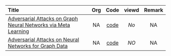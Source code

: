 | Title | Org | Code | viewd | Remark |
| :---- | :----: | :----: | :----: | :----: |
| [Adversarial Attacks on Graph Neural Networks via Meta Learning](https://arxiv.org/abs/1902.08412) | NA | [code](https://github.com/danielzuegner/gnn-meta-attack) | *No* | NA  |
| [Adversarial Attacks on Neural Networks for Graph Data](https://arxiv.org/abs/1805.07984) | NA | [code](https://github.com/danielzuegner/nettack) | *NO* |  NA  |

